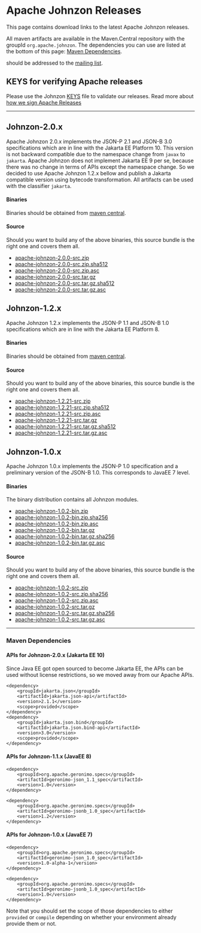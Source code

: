 <!---
Licensed to the Apache Software Foundation (ASF) under one
or more contributor license agreements.  See the NOTICE file
distributed with this work for additional information
regarding copyright ownership.  The ASF licenses this file
to you under the Apache License, Version 2.0 (the
"License"); you may not use this file except in compliance
with the License.  You may obtain a copy of the License at

  http://www.apache.org/licenses/LICENSE-2.0

Unless required by applicable law or agreed to in writing,
software distributed under the License is distributed on an
"AS IS" BASIS, WITHOUT WARRANTIES OR CONDITIONS OF ANY
KIND, either express or implied.  See the License for the
specific language governing permissions and limitations
under the License.
-->
# Apache Johnzon Releases

This page contains download links to the latest Apache Johnzon releases.

All maven artifacts are available in the Maven.Central repository with the groupId ``org.apache.johnzon``. 
The dependencies you can use are listed at the bottom of this page: [Maven Dependencies](#Maven_Dependencies).


should be addressed to the [mailing list](http://johnzon.apache.org/mail-lists.html).

## KEYS for verifying Apache releases

Please use the Johnzon [KEYS](https://www.apache.org/dyn/closer.lua/johnzon/KEYS) file to validate our releases.
Read more about [how we sign Apache Releases](http://www.apache.org/info/verification.html)


----------

## Johnzon-2.0.x

Apache Johnzon 2.0.x implements the JSON-P 2.1 and JSON-B 3.0 specifications which are in line with the Jakarta EE Platform 10. This version is not backward compatible due to the namespace change from `javax` to `jakarta`. 
Apache Johnzon does not implement Jakarta EE 9 per se, because there was no change in terms of APIs except the namespace change. 
So we decided to use Apache Johnzon 1.2.x bellow and publish a Jakarta compatible version using bytecode transformation. All artifacts can be used with the classifier `jakarta`.

#### Binaries
Binaries should be obtained from [maven central](https://repo.maven.apache.org/maven2/org/apache/johnzon/).


#### Source
Should you want to build any of the above binaries, this source bundle is the right one and covers them all.
* [apache-johnzon-2.0.0-src.zip](https://www.apache.org/dyn/closer.lua/johnzon/johnzon-2.0.0/apache-johnzon-2.0.0-src.zip)
* [apache-johnzon-2.0.0-src.zip.sha512](https://www.apache.org/dyn/closer.lua/johnzon/johnzon-2.0.0/apache-johnzon-2.0.0-src.zip.sha512)
* [apache-johnzon-2.0.0-src.zip.asc](https://www.apache.org/dyn/closer.lua/johnzon/johnzon-2.0.0/apache-johnzon-2.0.0-src.zip.asc)
* [apache-johnzon-2.0.0-src.tar.gz](https://www.apache.org/dyn/closer.lua/johnzon/johnzon-2.0.0/apache-johnzon-2.0.0-src.tar.gz)
* [apache-johnzon-2.0.0-src.tar.gz.sha512](https://www.apache.org/dyn/closer.lua/johnzon/johnzon-2.0.0/apache-johnzon-2.0.0-src.tar.gz.sha512)
* [apache-johnzon-2.0.0-src.tar.gz.asc](https://www.apache.org/dyn/closer.lua/johnzon/johnzon-2.0.0/apache-johnzon-2.0.0-src.tar.gz.asc)

## Johnzon-1.2.x

Apache Johnzon 1.2.x implements the JSON-P 1.1 and JSON-B 1.0 specifications which are in line with the Jakarta EE Platform 8.


#### Binaries
Binaries should be obtained from [maven central](https://repo.maven.apache.org/maven2/org/apache/johnzon/).


#### Source
Should you want to build any of the above binaries, this source bundle is the right one and covers them all.
* [apache-johnzon-1.2.21-src.zip](https://www.apache.org/dyn/closer.lua/johnzon/johnzon-1.2.21/apache-johnzon-1.2.21-src.zip)
* [apache-johnzon-1.2.21-src.zip.sha512](https://www.apache.org/dyn/closer.lua/johnzon/johnzon-1.2.21/apache-johnzon-1.2.21-src.zip.sha512)
* [apache-johnzon-1.2.21-src.zip.asc](https://www.apache.org/dyn/closer.lua/johnzon/johnzon-1.2.21/apache-johnzon-1.2.21-src.zip.asc)
* [apache-johnzon-1.2.21-src.tar.gz](https://www.apache.org/dyn/closer.lua/johnzon/johnzon-1.2.21/apache-johnzon-1.2.21-src.tar.gz)
* [apache-johnzon-1.2.21-src.tar.gz.sha512](https://www.apache.org/dyn/closer.lua/johnzon/johnzon-1.2.21/apache-johnzon-1.2.21-src.tar.gz.sha512)
* [apache-johnzon-1.2.21-src.tar.gz.asc](https://www.apache.org/dyn/closer.lua/johnzon/johnzon-1.2.21/apache-johnzon-1.2.21-src.tar.gz.asc)

## Johnzon-1.0.x

Apache Johnzon 1.0.x implements the JSON-P 1.0 specification and a preliminary version of the JSON-B 1.0.
This corresponds to JavaEE 7 level.

#### Binaries
The binary distribution contains all Johnzon modules.

* [apache-johnzon-1.0.2-bin.zip](https://www.apache.org/dyn/closer.lua/johnzon/johnzon-1.0.2/apache-johnzon-1.0.2-bin.zip)
* [apache-johnzon-1.0.2-bin.zip.sha256](https://www.apache.org/dyn/closer.lua/johnzon/johnzon-1.0.2/apache-johnzon-1.0.2-bin.zip.sha256)
* [apache-johnzon-1.0.2-bin.zip.asc](https://www.apache.org/dyn/closer.lua/johnzon/johnzon-1.0.2/apache-johnzon-1.0.2-bin.zip.asc)
* [apache-johnzon-1.0.2-bin.tar.gz](https://www.apache.org/dyn/closer.lua/johnzon/johnzon-1.0.2/apache-johnzon-1.0.2-bin.tar.gz)
* [apache-johnzon-1.0.2-bin.tar.gz.sha256](https://www.apache.org/dyn/closer.lua/johnzon/johnzon-1.0.2/apache-johnzon-1.0.2-bin.tar.gz.sha256)
* [apache-johnzon-1.0.2-bin.tar.gz.asc](https://www.apache.org/dyn/closer.lua/johnzon/johnzon-1.0.2/apache-johnzon-1.0.2-bin.tar.gz.asc)

#### Source
Should you want to build any of the above binaries, this source bundle is the right one and covers them all.

* [apache-johnzon-1.0.2-src.zip](https://www.apache.org/dyn/closer.lua/johnzon/johnzon-1.0.2/apache-johnzon-1.0.2-src.zip)
* [apache-johnzon-1.0.2-src.zip.sha256](https://www.apache.org/dyn/closer.lua/johnzon/johnzon-1.0.2/apache-johnzon-1.0.2-src.zip.sha256)
* [apache-johnzon-1.0.2-src.zip.asc](https://www.apache.org/dyn/closer.lua/johnzon/johnzon-1.0.2/apache-johnzon-1.0.2-src.zip.asc)
* [apache-johnzon-1.0.2-src.tar.gz](https://www.apache.org/dyn/closer.lua/johnzon/johnzon-1.0.2/apache-johnzon-1.0.2-src.tar.gz)
* [apache-johnzon-1.0.2-src.tar.gz.sha256](https://www.apache.org/dyn/closer.lua/johnzon/johnzon-1.0.2/apache-johnzon-1.0.2-src.tar.gz.sha256)
* [apache-johnzon-1.0.2-src.tar.gz.asc](https://www.apache.org/dyn/closer.lua/johnzon/johnzon-1.0.2/apache-johnzon-1.0.2-src.tar.gz.asc)
-------

### Maven Dependencies

#### APIs for Johnzon-2.0.x (Jakarta EE 10)

Since Java EE got open sourced to become Jakarta EE, the APIs can be used without license restrictions, so we moved away from our Apache APIs.

    <dependency>
        <groupId>jakarta.json</groupId>
        <artifactId>jakarta.json-api</artifactId>
        <version>2.1.1</version>
        <scope>provided</scope>
    </dependency>
    <dependency>
        <groupId>jakarta.json.bind</groupId>
        <artifactId>jakarta.json.bind-api</artifactId>
        <version>3.0</version>
        <scope>provided</scope>
    </dependency>

#### APIs for Johnzon-1.1.x (JavaEE 8)

    <dependency>
        <groupId>org.apache.geronimo.specs</groupId>
        <artifactId>geronimo-json_1.1_spec</artifactId>
        <version>1.0</version>
    </dependency>

    <dependency>
        <groupId>org.apache.geronimo.specs</groupId>
        <artifactId>geronimo-jsonb_1.0_spec</artifactId>
        <version>1.2</version>
    </dependency>

#### APIs for Johnzon-1.0.x (JavaEE 7)

    <dependency>
        <groupId>org.apache.geronimo.specs</groupId>
        <artifactId>geronimo-json_1.0_spec</artifactId>
        <version>1.0-alpha-1</version>
    </dependency>

    <dependency>
        <groupId>org.apache.geronimo.specs</groupId>
        <artifactId>geronimo-jsonb_1.0_spec</artifactId>
        <version>1.0</version>
    </dependency>

Note that you should set the scope of those dependencies to either `provided` or `compile` depending on whether your environment already provide them or not.
